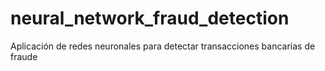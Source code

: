 # neural_network_fraud_detection
Aplicación de redes neuronales para detectar transacciones bancarias de fraude
